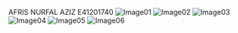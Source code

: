 AFRIS NURFAL AZIZ
E41201740
![Image01](https://user-images.githubusercontent.com/74905155/136392241-0e26eae3-6ba2-439b-972d-f981815bcf53.jpeg)
![Image02](https://user-images.githubusercontent.com/74905155/136392255-c0ab8762-fb7b-46c0-9c15-8b51b5f1fd9c.jpeg)
![Image03](https://user-images.githubusercontent.com/74905155/136392260-ef1637cc-eb27-49c3-a7ed-0c11a877cc0c.jpeg)
![Image04](https://user-images.githubusercontent.com/74905155/136392263-45f6084b-1498-485e-9a3a-fc935f241ff7.jpeg)
![Image05](https://user-images.githubusercontent.com/74905155/136392264-ac34ef02-e7b4-4bec-83ce-9ec7de134bd8.jpeg)
![Image06](https://user-images.githubusercontent.com/74905155/136392275-dbdf82eb-115c-46ff-b21d-ab0a29341fea.jpeg)
